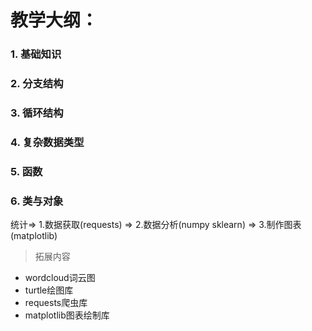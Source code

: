 # 教学大纲：

### 1. 基础知识

### 2. 分支结构

### 3. 循环结构

### 4. 复杂数据类型

### 5. 函数

### 6. 类与对象



统计=>  1.数据获取(requests) => 2.数据分析(numpy sklearn) => 3.制作图表(matplotlib)



> 拓展内容

- wordcloud词云图
- turtle绘图库
- requests爬虫库
- matplotlib图表绘制库



​	